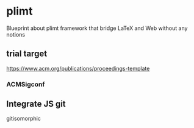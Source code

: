 # plimt
Blueprint about plimt framework that bridge LaTeX and Web without any notions

## trial target 
https://www.acm.org/publications/proceedings-template

### ACMSigconf

## Integrate JS git 
gitisomorphic
